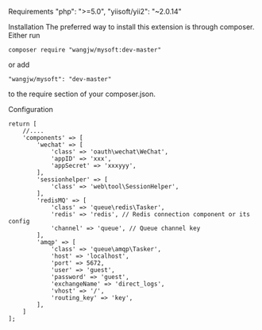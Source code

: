 Requirements
        "php": ">=5.0",
        "yiisoft/yii2": "~2.0.14"

Installation
The preferred way to install this extension is through composer.
Either run

    composer require "wangjw/mysoft:dev-master"

or add

    "wangjw/mysoft": "dev-master"

to the require section of your composer.json.


Configuration

    return [
        //....
        'components' => [
            'wechat' => [
                'class' => 'oauth\wechat\WeChat',
                'appID' => 'xxx',
                'appSecret' => 'xxxyyy',
            ],
            'sessionhelper' => [
                'class' => 'web\tool\SessionHelper',
            ],
            'redisMQ' => [
                'class' => 'queue\redis\Tasker',
                'redis' => 'redis', // Redis connection component or its config
                'channel' => 'queue', // Queue channel key
            ],
            'amqp' => [
                'class' => 'queue\amqp\Tasker',
                'host' => 'localhost',
                'port' => 5672,
                'user' => 'guest',
                'password' => 'guest',
                'exchangeName' => 'direct_logs',
                'vhost' => '/',
                'routing_key' => 'key',
            ],
        ]
    ];